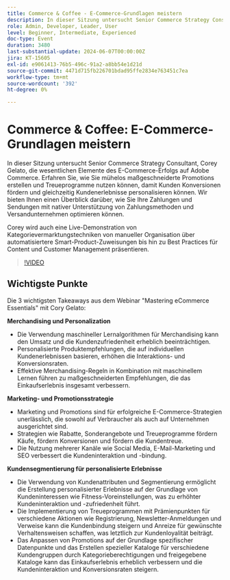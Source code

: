 ```yaml
---
title: Commerce & Coffee - E-Commerce-Grundlagen meistern
description: In dieser Sitzung untersucht Senior Commerce Strategy Consultant, Corey Gelato, die wesentlichen Elemente des E-Commerce-Erfolgs auf Adobe Commerce. Erfahren Sie, wie Sie mühelos maßgeschneiderte Promotions erstellen und Treueprogramme nutzen können, damit Kunden Konversionen fördern und gleichzeitig Kundenerlebnisse personalisieren können. Wir bieten Ihnen einen Überblick darüber, wie Sie Ihre Zahlungen und Sendungen mit nativer Unterstützung von Zahlungsmethoden und Versandunternehmen optimieren können. Corey wird auch eine Live-Demonstration von Kategorievermarktungstechniken von manueller Organisation über automatisiertere Smart-Product-Zuweisungen bis hin zu Best Practices für Content und Customer Management präsentieren.
role: Admin, Developer, Leader, User
level: Beginner, Intermediate, Experienced
doc-type: Event
duration: 3480
last-substantial-update: 2024-06-07T00:00:00Z
jira: KT-15605
exl-id: e9061413-76b5-496c-91a2-a8bb54e1d21d
source-git-commit: 4471d715fb226701bdad95ffe2834e763451c7ea
workflow-type: tm+mt
source-wordcount: '392'
ht-degree: 0%

---
```


# Commerce &amp; Coffee: E-Commerce-Grundlagen meistern

In dieser Sitzung untersucht Senior Commerce Strategy Consultant, Corey Gelato, die wesentlichen Elemente des E-Commerce-Erfolgs auf Adobe Commerce. Erfahren Sie, wie Sie mühelos maßgeschneiderte Promotions erstellen und Treueprogramme nutzen können, damit Kunden Konversionen fördern und gleichzeitig Kundenerlebnisse personalisieren können. Wir bieten Ihnen einen Überblick darüber, wie Sie Ihre Zahlungen und Sendungen mit nativer Unterstützung von Zahlungsmethoden und Versandunternehmen optimieren können.

Corey wird auch eine Live-Demonstration von Kategorievermarktungstechniken von manueller Organisation über automatisiertere Smart-Product-Zuweisungen bis hin zu Best Practices für Content und Customer Management präsentieren.

>[!VIDEO](https://video.tv.adobe.com/v/3429437/?learn=on)

## Wichtigste Punkte

Die 3 wichtigsten Takeaways aus dem Webinar &quot;Mastering eCommerce Essentials&quot; mit Cory Gelato:

**Merchandising und Personalization**

* Die Verwendung maschineller Lernalgorithmen für Merchandising kann den Umsatz und die Kundenzufriedenheit erheblich beeinträchtigen.
* Personalisierte Produktempfehlungen, die auf individuellen Kundenerlebnissen basieren, erhöhen die Interaktions- und Konversionsraten.
* Effektive Merchandising-Regeln in Kombination mit maschinellem Lernen führen zu maßgeschneiderten Empfehlungen, die das Einkaufserlebnis insgesamt verbessern.

**Marketing- und Promotionsstrategie**

* Marketing und Promotions sind für erfolgreiche E-Commerce-Strategien unerlässlich, die sowohl auf Verbraucher als auch auf Unternehmen ausgerichtet sind.
* Strategien wie Rabatte, Sonderangebote und Treueprogramme fördern Käufe, fördern Konversionen und fördern die Kundentreue.
* Die Nutzung mehrerer Kanäle wie Social Media, E-Mail-Marketing und SEO verbessert die Kundeninteraktion und -bindung.

**Kundensegmentierung für personalisierte Erlebnisse**

* Die Verwendung von Kundenattributen und Segmentierung ermöglicht die Erstellung personalisierter Erlebnisse auf der Grundlage von Kundeninteressen wie Fitness-Voreinstellungen, was zu erhöhter Kundeninteraktion und -zufriedenheit führt.
* Die Implementierung von Treueprogrammen mit Prämienpunkten für verschiedene Aktionen wie Registrierung, Newsletter-Anmeldungen und Verweise kann die Kundenbindung steigern und Anreize für gewünschte Verhaltensweisen schaffen, was letztlich zur Kundenloyalität beiträgt.
* Das Anpassen von Promotions auf der Grundlage spezifischer Datenpunkte und das Erstellen spezieller Kataloge für verschiedene Kundengruppen durch Kategorieberechtigungen und freigegebene Kataloge kann das Einkaufserlebnis erheblich verbessern und die Kundeninteraktion und Konversionsraten steigern.